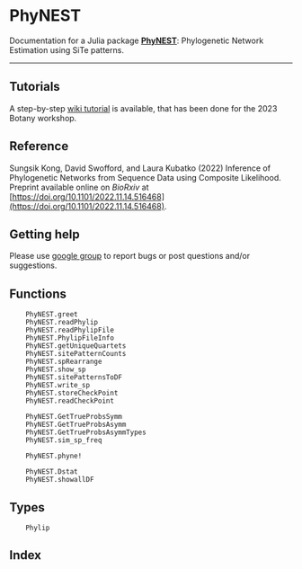 # PhyNEST

Documentation for a Julia package **[PhyNEST](https://github.com/sungsik-kong/PhyNEST.jl)**: Phylogenetic Network Estimation using SiTe patterns.

---
## Tutorials
A step-by-step [wiki tutorial](https://github.com/sungsik-kong/PhyNEST.jl/wiki) is available, that has been done for the 2023 Botany workshop.

## Reference
Sungsik Kong, David Swofford, and Laura Kubatko (2022) Inference of Phylogenetic Networks from Sequence Data using Composite Likelihood. Preprint available online on *BioRxiv* at [https://doi.org/10.1101/2022.11.14.516468](https://doi.org/10.1101/2022.11.14.516468).

## Getting help
Please use [google group](https://groups.google.com/g/phynest-users) to report bugs or post questions and/or suggestions.


## Functions
```@docs
    PhyNEST.greet
    PhyNEST.readPhylip
    PhyNEST.readPhylipFile
    PhyNEST.PhylipFileInfo
    PhyNEST.getUniqueQuartets
    PhyNEST.sitePatternCounts
    PhyNEST.spRearrange
    PhyNEST.show_sp
    PhyNEST.sitePatternsToDF
    PhyNEST.write_sp
    PhyNEST.storeCheckPoint
    PhyNEST.readCheckPoint

    PhyNEST.GetTrueProbsSymm
    PhyNEST.GetTrueProbsAsymm
    PhyNEST.GetTrueProbsAsymmTypes
    PhyNEST.sim_sp_freq

    PhyNEST.phyne!

    PhyNEST.Dstat
    PhyNEST.showallDF
```
## Types
```@docs
    Phylip
```

## Index
```@index
    
```